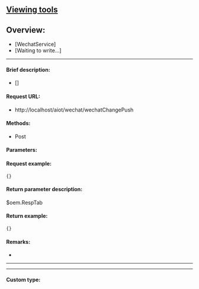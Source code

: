 

## [Viewing tools](https://www.iminho.me/)

## Overview:
- [WechatService]
- [Waiting to write...]

--------------------

#### Brief description:

- []

#### Request URL:

- http://localhost/aiot/wechat/wechatChangePush

#### Methods:

- Post

#### Parameters:


#### Request example:
```
{}
```

#### Return parameter description:
$oem.RespTab

#### Return example:
	
```
{}
```

#### Remarks:

- 
	

--------------------
--------------------

#### Custom type:
	


